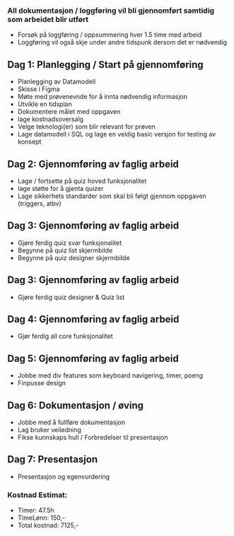 ### All dokumentasjon / loggføring vil bli gjennomført samtidig som arbeidet blir utført
  - Forsøk på loggføring / oppsummering hver 1.5 time med arbeid
  - Loggføring vil også skje under andre tidspunk dersom det er nødvendig

## Dag 1: Planlegging / Start på gjennomføring
  - Planlegging av Datamodell
  - Skisse i Figma
  - Møte med prøvenevnde for å innta nødvendig informasjon
  - Utvikle en tidsplan
  - Dokumentere målet med oppgaven
  - lage kostnadsoversalg
  - Velge teknologi(er) som blir relevant for prøven
  - Lage datamodell i SQL og lage en veldig basic versjon for testing av konsept
    
## Dag 2: Gjennomføring av faglig arbeid 
  - Lage / fortsette på quiz hoved funksjonalitet
  - lage støtte for å gjenta quizer
  - Lage sikkerhets standarder som skal bli følgt gjennom oppgaven (triggers, atbv)
    
## Dag 3: Gjennomføring av faglig arbeid 
  - Gjøre ferdig quiz svar funksjonalitet
  - Begynne på quiz list skjermbilde
  - Begynne på quiz designer skjermbilde

## Dag 3: Gjennomføring av faglig arbeid 
  - Gjøre ferdig quiz designer & Quiz list

## Dag 4: Gjennomføring av faglig arbeid 
  - Gjør ferdig all core funksjonalitet
    
## Dag 5: Gjennomføring av faglig arbeid 
  - Jobbe med div features som keyboard navigering, timer, poeng
  - Finpusse design

## Dag 6: Dokumentasjon / øving 
  - Jobbe med å fullføre dokumentasjon
  - Lag bruker veiledning
  - Fikse kunnskaps hull / Forbredelser til presentasjon

## Dag 7: Presentasjon
  - Presentasjon og egenvurdering

### Kostnad Estimat:
  - Timer: 47.5h
  - TimeLønn: 150,-
  - Total kostnad: 7125,-
